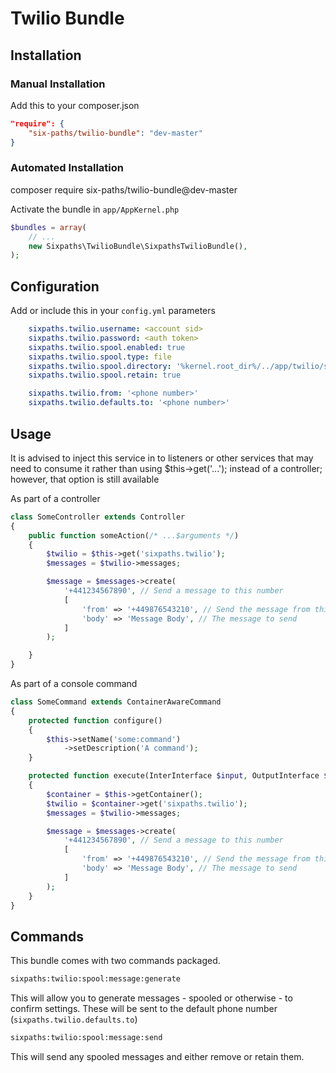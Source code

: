 # Twilio Bundle

## Installation

### Manual Installation
Add this to your composer.json
```json
"require": {
    "six-paths/twilio-bundle": "dev-master"
}
```

### Automated Installation
composer require six-paths/twilio-bundle@dev-master

Activate the bundle in `app/AppKernel.php`

```php
$bundles = array(
    // ...
    new Sixpaths\TwilioBundle\SixpathsTwilioBundle(),
);
```

## Configuration
Add or include this in your `config.yml` parameters

```yaml
    sixpaths.twilio.username: <account sid>
    sixpaths.twilio.password: <auth token>
    sixpaths.twilio.spool.enabled: true
    sixpaths.twilio.spool.type: file
    sixpaths.twilio.spool.directory: '%kernel.root_dir%/../app/twilio/spool/'
    sixpaths.twilio.spool.retain: true

    sixpaths.twilio.from: '<phone number>'
    sixpaths.twilio.defaults.to: '<phone number>'
```

## Usage

It is advised to inject this service in to listeners or other services that may need to consume it rather than using $this->get('...'); instead of a controller; however, that option is still available

As part of a controller
```php
class SomeController extends Controller
{
    public function someAction(/* ...$arguments */)
    {
        $twilio = $this->get('sixpaths.twilio');
        $messages = $twilio->messages;

        $message = $messages->create(
            '+441234567890', // Send a message to this number
            [
                'from' => '+449876543210', // Send the message from this number
                'body' => 'Message Body', // The message to send
            ]
        );

    }
}
```

As part of a console command
```php
class SomeCommand extends ContainerAwareCommand
{
    protected function configure()
    {
        $this->setName('some:command')
            ->setDescription('A command');
    }

    protected function execute(InterInterface $input, OutputInterface $output)
    {
        $container = $this->getContainer();
        $twilio = $container->get('sixpaths.twilio');
        $messages = $twilio->messages;

        $message = $messages->create(
            '+441234567890', // Send a message to this number
            [
                'from' => '+449876543210', // Send the message from this number,
                'body' => 'Message Body', // The message to send
            ]
        );
    }
}
```

## Commands

This bundle comes with two commands packaged.

```bash
sixpaths:twilio:spool:message:generate
```

This will allow you to generate messages - spooled or otherwise - to confirm settings. These will be sent to the default phone number (`sixpaths.twilio.defaults.to`)

```bash
sixpaths:twilio:spool:message:send
```

This will send any spooled messages and either remove or retain them.

